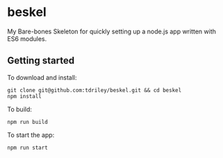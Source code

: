 # beskel
My Bare-bones Skeleton for quickly setting up a node.js app written with ES6 modules.
## Getting started
To download and install:
```
git clone git@github.com:tdriley/beskel.git && cd beskel
npm install
```
To build:
```
npm run build
```
To start the app:
```
npm run start
```